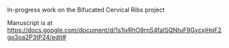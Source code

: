 In-progress work on the Bifucated Cervical Ribs project

Manuscript is at https://docs.google.com/document/d/1s1jxRhO8rnS4faISQNtuF9GycxjHqF2go3oa2P3tP24/edit#

